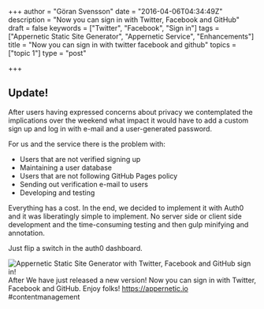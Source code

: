 +++
author = "Göran Svensson"
date = "2016-04-06T04:34:49Z"
description = "Now you can sign in with Twitter, Facebook and GitHub"
draft = false
keywords = ["Twitter", "Facebook", "Sign in"]
tags = ["Appernetic Static Site Generator", "Appernetic Service", "Enhancements"]
title = "Now you can sign in with twitter facebook and github"
topics = ["topic 1"]
type = "post"

+++
## Update!

After users having expressed concerns about privacy we contemplated the implications over the weekend what impact it would have to add a custom sign up and log in with e-mail and a user-generated password.  

For us and the service there is the problem with:

* Users that are not verified signing up
* Maintaining a user database
* Users that are not following GitHub Pages policy
* Sending out verification e-mail to users
* Developing and testing

Everything has a cost. In the end, we decided to implement it with Auth0 and it was liberatingly simple to implement. No server side or client side development and the time-consuming testing and then gulp minifying and annotation. 

Just flip a switch in the auth0 dashboard.

![Appernetic Static Site Generator with Twitter, Facebook and GitHub sign in!][1]
After We have just released a new version! Now you can sign in with Twitter, Facebook and GitHub.  Enjoy folks!
https://appernetic.io #contentmanagement


  [1]: https://res.cloudinary.com/appernetic/v1461667876/bvzstocens1wcwu3vba1
